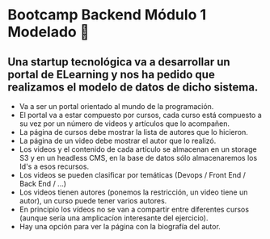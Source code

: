 # Bootcamp Backend Módulo 1 Modelado :lemon:

## Una startup tecnológica va a desarrollar un portal de ELearning y nos ha pedido que realizamos el modelo de datos de dicho sistema.

 - Va a ser un portal orientado al mundo de la programación.
 - El portal va a estar compuesto por cursos, cada curso está compuesto a su vez por un número de videos y artículos que lo acompañen.
 - La página de cursos debe mostrar la lista de autores que lo hicieron.
 - La página de un video debe mostrar el autor que lo realizó.
 - Los videos y el contenido de cada artículo se almacenan en un storage S3 y en un headless CMS, en la base de datos sólo almacenaremos los Id's a esos recursos.
 - Los videos se pueden clasificar por temáticas (Devops / Front End / Back End / ...)
 - Los videos tienen autores (ponemos la restricción, un video tiene un autor), un curso puede tener varios autores.
 - En principio los vídeos no se van a compartir entre diferentes cursos (aunque sería una amplicacíon interesante del ejercicio).
 - Hay una opción para ver la página con la biografía del autor.